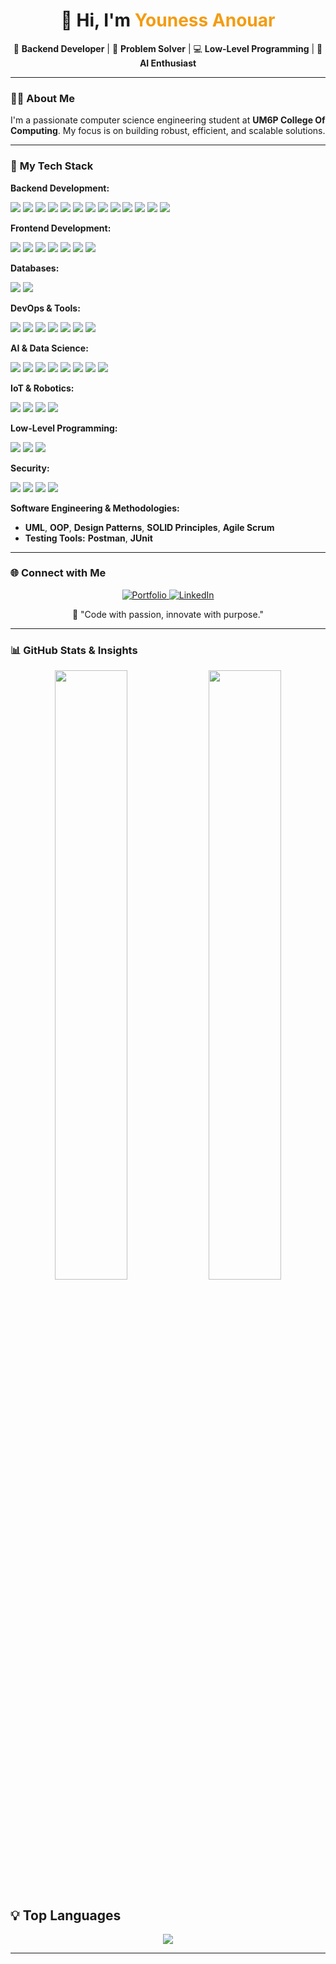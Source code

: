 <h1 align="center">👋 Hi, I'm <span style="color:#f39c12;">Youness Anouar</span></h1>

<p align="center">
  🎯 <strong>Backend Developer</strong> | 🧠 <strong>Problem Solver</strong> | 💻 <strong>Low-Level Programming</strong> | 🚀 <strong>AI Enthusiast</strong>
</p>

---

### 👨‍💻 **About Me**  
I'm a passionate computer science engineering student at **UM6P College Of Computing**. My focus is on building robust, efficient, and scalable solutions.

---
### 🚀 **My Tech Stack**  

**Backend Development:**  
<p align="left">
	<img src="https://img.shields.io/badge/RESTful%20API-005571?style=for-the-badge&logo=rest&logoColor=white" />
	<img src="https://img.shields.io/badge/Python-3776AB?style=for-the-badge&logo=python&logoColor=white" />
	<img src="https://img.shields.io/badge/Flask-000000?style=for-the-badge&logo=flask&logoColor=white" />
	<img src="https://img.shields.io/badge/C-00599C?style=for-the-badge&logo=c&logoColor=white" />
	<img src="https://img.shields.io/badge/C++-00599C?style=for-the-badge&logo=cplusplus&logoColor=white" />
	<img src="https://img.shields.io/badge/Go-00ADD8?style=for-the-badge&logo=go&logoColor=white" />
	<img src="https://img.shields.io/badge/Java-ED8B00?style=for-the-badge&logo=java&logoColor=white" />
	<img src="https://img.shields.io/badge/Spring%20Boot-6DB33F?style=for-the-badge&logo=springboot&logoColor=white" />
	<img src="https://img.shields.io/badge/Hibernate-59666C?style=for-the-badge&logo=hibernate&logoColor=white" />
	<img src="https://img.shields.io/badge/Servlet-4285F4?style=for-the-badge&logo=java&logoColor=white" />
	<img src="https://img.shields.io/badge/Firebase-FFCA28?style=for-the-badge&logo=firebase&logoColor=black" />
	<img src="https://img.shields.io/badge/Node.js-339933?style=for-the-badge&logo=nodedotjs&logoColor=white" />
	<img src="https://img.shields.io/badge/Express.js-000000?style=for-the-badge&logo=express&logoColor=white" />

</p>

**Frontend Development:**  
<p align="left">
  <img src="https://img.shields.io/badge/HTML5-E34F26?style=for-the-badge&logo=html5&logoColor=white" />
  <img src="https://img.shields.io/badge/CSS3-1572B6?style=for-the-badge&logo=css3&logoColor=white" />
  <img src="https://img.shields.io/badge/JavaScript-F7DF1E?style=for-the-badge&logo=javascript&logoColor=black" />
  <img src="https://img.shields.io/badge/Vue.js-35495E?style=for-the-badge&logo=vuedotjs&logoColor=4FC08D" />
  <img src="https://img.shields.io/badge/React-61DAFB?style=for-the-badge&logo=react&logoColor=black" />
  <img src="https://img.shields.io/badge/Tailwind%20CSS-38B2AC?style=for-the-badge&logo=tailwindcss&logoColor=white" />
  <img src="https://img.shields.io/badge/Bootstrap-7952B3?style=for-the-badge&logo=bootstrap&logoColor=white" />

</p>

**Databases:**  
<p align="left">
  <img src="https://img.shields.io/badge/MySQL-4479A1?style=for-the-badge&logo=mysql&logoColor=white" />
  <img src="https://img.shields.io/badge/PostgreSQL-336791?style=for-the-badge&logo=postgresql&logoColor=white" />
</p>

**DevOps & Tools:**  
<p align="left">
  <img src="https://img.shields.io/badge/Git-F05032?style=for-the-badge&logo=git&logoColor=white" />
  <img src="https://img.shields.io/badge/GitHub-181717?style=for-the-badge&logo=github&logoColor=white" />
  <img src="https://img.shields.io/badge/Bash-4EAA25?style=for-the-badge&logo=gnubash&logoColor=white" />
  <img src="https://img.shields.io/badge/Postman-FF6C37?style=for-the-badge&logo=postman&logoColor=white" />
  <img src="https://img.shields.io/badge/JUnit-25A162?style=for-the-badge&logo=junit5&logoColor=white" />
  <img src="https://img.shields.io/badge/Docker-2496ED?style=for-the-badge&logo=docker&logoColor=white" />
  <img src="https://img.shields.io/badge/VirtualBox-183A61?style=for-the-badge&logo=virtualbox&logoColor=white" />
</p>

**AI & Data Science:**  
<p align="left">
	<img src="https://img.shields.io/badge/TensorFlow-FF6F00?style=for-the-badge&logo=tensorflow&logoColor=white" />
	<img src="https://img.shields.io/badge/PyTorch-EE4C2C?style=for-the-badge&logo=pytorch&logoColor=white" />
	<img src="https://img.shields.io/badge/Scikit--Learn-F7931E?style=for-the-badge&logo=scikitlearn&logoColor=white" />
	<img src="https://img.shields.io/badge/Pandas-150458?style=for-the-badge&logo=pandas&logoColor=white" />
	<img src="https://img.shields.io/badge/Numpy-013243?style=for-the-badge&logo=numpy&logoColor=white" />
	<img src="https://img.shields.io/badge/Jupyter-F37626?style=for-the-badge&logo=jupyter&logoColor=white" />
	<img src="https://img.shields.io/badge/Matplotlib-11557C?style=for-the-badge&logo=matplotlib&logoColor=white" />
	<img src="https://img.shields.io/badge/Seaborn-3776AB?style=for-the-badge&logo=seaborn&logoColor=white" />
</p>

**IoT & Robotics:**  
<p align="left">
  <img src="https://img.shields.io/badge/ESP32-000000?style=for-the-badge&logo=espressif&logoColor=white" />
  <img src="https://img.shields.io/badge/Arduino-00979D?style=for-the-badge&logo=arduino&logoColor=white" />
  <img src="https://img.shields.io/badge/Raspberry%20Pi-A22846?style=for-the-badge&logo=raspberrypi&logoColor=white" />
  <img src="https://img.shields.io/badge/PlatformIO-FF7F50?style=for-the-badge&logo=platformio&logoColor=white" />
</p>

**Low-Level Programming:**  
<p align="left">
  <img src="https://img.shields.io/badge/Assembly-525252?style=for-the-badge&logo=assemblyscript&logoColor=white" />
  <img src="https://img.shields.io/badge/RISC--V-000000?style=for-the-badge&logo=riscv&logoColor=white" />
  <img src="https://img.shields.io/badge/NASM%20x86-00599C?style=for-the-badge&logo=assemblyscript&logoColor=white" />
</p>

**Security:**  
<p align="left">
  <img src="https://img.shields.io/badge/Kali_Linux-557C94?style=for-the-badge&logo=kalilinux&logoColor=white" />
  <img src="https://img.shields.io/badge/Wireshark-1679A7?style=for-the-badge&logo=wireshark&logoColor=white" />
  <img src="https://img.shields.io/badge/Metasploit-2A2A2A?style=for-the-badge&logo=metasploit&logoColor=white" />
  <img src="https://img.shields.io/badge/Nmap-4682B4?style=for-the-badge&logo=nmap&logoColor=white" />
</p>


**Software Engineering & Methodologies:**  
- **UML**, **OOP**, **Design Patterns**, **SOLID Principles**, **Agile Scrum**  
- **Testing Tools:** **Postman**, **JUnit**  


---



### 🌐 **Connect with Me**  

<p align="center">
  <a href="https://uness10.github.io/portfolio" target="_blank">
    <img src="https://img.shields.io/badge/Portfolio-%2312100E.svg?style=for-the-badge&logo=vercel&logoColor=white" alt="Portfolio" />
  </a>
  <a href="https://www.linkedin.com/in/youness-anouar" target="_blank">
    <img src="https://img.shields.io/badge/LinkedIn-%230077B5.svg?style=for-the-badge&logo=linkedin&logoColor=white" alt="LinkedIn" />
  </a>
</p>

<p align="center">
  🚀 "Code with passion, innovate with purpose."
</p> 

---

### 📊 **GitHub Stats & Insights**  

<p align="center">
  <img width="48%" height="50%" src="https://github-readme-stats.vercel.app/api?username=ouvh&show_icons=true&theme=radical" />
  <img width="48%" height="50%" src="https://github-readme-streak-stats.herokuapp.com/?user=ouvh&theme=radical" />
</p>

## 💡 Top Languages  
<p align="center">
  <img src="https://github-readme-stats.vercel.app/api/top-langs/?username=ouvh&layout=compact&theme=radical" />
</p>


---

